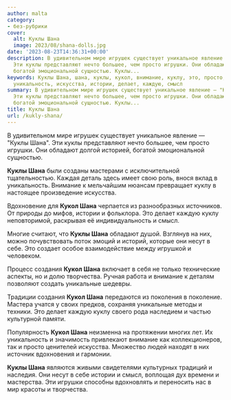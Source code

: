 ```yaml
---
author: malta
category:
- без-рубрики
cover:
  alt: Куклы Шана
  image: 2023/08/shana-dolls.jpg
date: '2023-08-23T14:36:31+00:00'
description: В удивительном мире игрушек существует уникальное явление — "Куклы Шана".
  Эти куклы представляют нечто большее, чем просто игрушки. Они обладают долгой историей,
  богатой эмоциональной сущностью. Куклы...
keywords: Куклы Шана, шана, куклы, кукол, внимание, куклу, это, просто, игрушки, обладают,
  уникальность, искусства, истории, делает, каждую, смысл
summary: В удивительном мире игрушек существует уникальное явление — "Куклы Шана".
  Эти куклы представляют нечто большее, чем просто игрушки. Они обладают долгой историей,
  богатой эмоциональной сущностью. Куклы...
title: Куклы Шана
url: /kukly-shana/
---
```


В удивительном мире игрушек существует уникальное явление — "Куклы Шана". Эти куклы представляют нечто большее, чем просто игрушки. Они обладают долгой историей, богатой эмоциональной сущностью.

**Куклы Шана** были созданы мастерами с исключительной тщательностью. Каждая деталь здесь имеет свою роль, внося вклад в уникальность. Внимание к мельчайшим нюансам превращает куклу в настоящее произведение искусства.

Вдохновение для **Кукол Шана** черпается из разнообразных источников. От природы до мифов, истории и фольклора. Это делает каждую куклу неповторимой, раскрывая её индивидуальность и смысл.

Многие считают, что **Куклы Шана** обладают душой. Взглянув на них, можно почувствовать поток эмоций и историй, которые они несут в себе. Это создает особое взаимодействие между игрушкой и человеком.

Процесс создания **Кукол Шана** включает в себя не только технические аспекты, но и долю творчества. Ручная работа и внимание к деталям позволяют создать уникальные шедевры.

Традиции создания **Кукол Шана** передаются из поколения в поколение. Мастера учатся у своих предков, сохраняя уникальные методы и техники. Это делает каждую куклу своего рода наследием и частью культурной памяти.

Популярность **Кукол Шана** неизменна на протяжении многих лет. Их уникальность и значимость привлекают внимание как коллекционеров, так и просто ценителей искусства. Множество людей находят в них источник вдохновения и гармонии.

**Куклы Шана** являются живыми свидетелями культурных традиций и наследия. Они несут в себе истории и смысл, воплощая дух времени и мастерства. Эти игрушки способны вдохновлять и переносить нас в мир красоты и творчества.